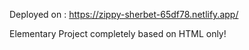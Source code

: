 Deployed on : https://zippy-sherbet-65df78.netlify.app/

Elementary Project completely based on HTML only!
